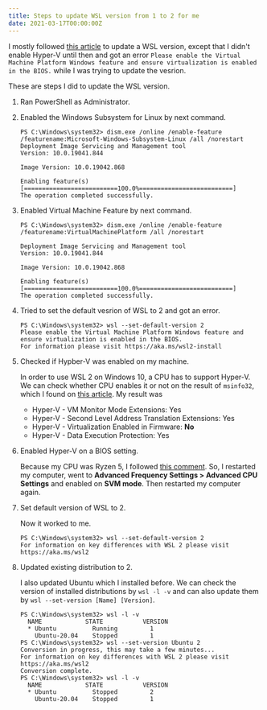 ```yaml
---
title: Steps to update WSL version from 1 to 2 for me
date: 2021-03-17T00:00:00Z
---
```


I mostly followed [this article](https://docs.microsoft.com/en-us/windows/wsl/install-win10#set-your-distribution-version-to-wsl-1-or-wsl-2) to update a WSL version, except that I didn't enable Hyper-V until then and got an error `Please enable the Virtual Machine Platform Windows feature and ensure virtualization is enabled in the BIOS.` while I was trying to update the vesrion.

These are steps I did to update the WSL version.

1. Ran PowerShell as Administrator.
1. Enabled the Windows Subsystem for Linux by next command.
    ```
    PS C:\Windows\system32> dism.exe /online /enable-feature /featurename:Microsoft-Windows-Subsystem-Linux /all /norestart
    Deployment Image Servicing and Management tool
    Version: 10.0.19041.844

    Image Version: 10.0.19042.868

    Enabling feature(s)
    [==========================100.0%==========================]
    The operation completed successfully.
    ```

1. Enabled Virtual Machine Feature by next command.
    ```
    PS C:\Windows\system32> dism.exe /online /enable-feature /featurename:VirtualMachinePlatform /all /norestart

    Deployment Image Servicing and Management tool
    Version: 10.0.19041.844

    Image Version: 10.0.19042.868

    Enabling feature(s)
    [==========================100.0%==========================]
    The operation completed successfully.
    ```

1. Tried to set the default vesrion of WSL to 2 and got an error.
    ```
    PS C:\Windows\system32> wsl --set-default-version 2
    Please enable the Virtual Machine Platform Windows feature and ensure virtualization is enabled in the BIOS.
    For information please visit https://aka.ms/wsl2-install
    ```

1. Checked if Hypber-V was enabled on my machine.

   In order to use WSL 2 on Windows 10, a CPU has to support Hyper-V.
   We can check whether CPU enables it or not on the result of `msinfo32`, which I found on [this article](https://www.zdnet.com/article/windows-10-tip-find-out-if-your-pc-can-run-hyper-v/).
   My result was

    - Hyper-V - VM Monitor Mode Extensions: Yes
    - Hyper-V - Second Level Address Translation Extensions: Yes
    - Hyper-V - Virtualization Enabled in Firmware: **No**
    - Hyper-V - Data Execution Protection: Yes

1. Enabled Hyper-V on a BIOS setting.

    Because my CPU was Ryzen 5, I followed [this comment](https://superuser.com/a/1248572).
    So, I restarted my computer, went to **Advanced Frequency Settings > Advanced CPU Settings** and enabled on **SVM mode**.
    Then restarted my computer again.

1. Set default version of WSL to 2.

    Now it worked to me.
    ```
    PS C:\Windows\system32> wsl --set-default-version 2
    For information on key differences with WSL 2 please visit https://aka.ms/wsl2
    ```

1. Updated existing distribution to 2.

    I also updated Ubuntu which I installed before.
    We can check the version of installed distributions by `wsl -l -v` and can also update them by `wsl --set-version [Name] [Version]`.

    ```
    PS C:\Windows\system32> wsl -l -v
      NAME            STATE           VERSION
      * Ubuntu          Running         1
        Ubuntu-20.04    Stopped         1
    PS C:\Windows\system32> wsl --set-version Ubuntu 2
    Conversion in progress, this may take a few minutes...
    For information on key differences with WSL 2 please visit https://aka.ms/wsl2
    Conversion complete.
    PS C:\Windows\system32> wsl -l -v
      NAME            STATE           VERSION
      * Ubuntu          Stopped         2
        Ubuntu-20.04    Stopped         1
    ```
